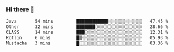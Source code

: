 ### Hi there 👋

<!--START_SECTION:waka-->

```txt
Java       54 mins         ████████████░░░░░░░░░░░░░   47.45 %
Other      32 mins         ███████░░░░░░░░░░░░░░░░░░   28.66 %
CLASS      14 mins         ███░░░░░░░░░░░░░░░░░░░░░░   12.31 %
Kotlin     6 mins          █▒░░░░░░░░░░░░░░░░░░░░░░░   05.93 %
Mustache   3 mins          █░░░░░░░░░░░░░░░░░░░░░░░░   03.36 %
```

<!--END_SECTION:waka-->

<!--
**jerry-shao/jerry-shao** is a ✨ _special_ ✨ repository because its `README.md` (this file) appears on your GitHub profile.

Here are some ideas to get you started:

- 🔭 I’m currently working on ...
- 🌱 I’m currently learning ...
- 👯 I’m looking to collaborate on ...
- 🤔 I’m looking for help with ...
- 💬 Ask me about ...
- 📫 How to reach me: ...
- 😄 Pronouns: ...
- ⚡ Fun fact: ...
-->
